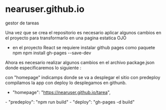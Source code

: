 # nearuser.github.io
gestor de tareas 

Una vez que se crea el repositorio es necesario aplicar algunos cambios en el proyecto para transformarlo en una pagina estatica OJO
- en el proyecto React se requiere instalar github pages como paquete npm 
    npm install gh-pages --save-dev

Ahora es necesario realizar algunos cambios en el archivo package.json donde especificaremos lo siguiente :

con "homepage" indicamps donde se va a desplegar el sitio
con predeploy compilamos la app 
con deploy lo desplegamos en githunb. 

- "homepage": "https://nearuser.github.io/tarea",

<agregar estas dos ultimas a la seccion script de package.json>
- "predeploy": "npm run build"
- "deploy": "gh-pages -d build"